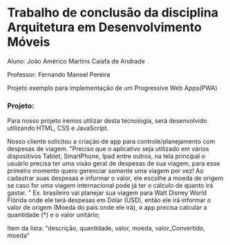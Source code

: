 # Trabalho de conclusão da disciplina Arquitetura em Desenvolvimento Móveis
Aluno: João Américo Martins Caiafa de Andrade

Professor: Fernando Manoel Pereira

Projeto exemplo para implementação de um Progressive Web Apps(PWA)
### Projeto:
Para nosso projeto iremos utilizar desta tecnologia, será desenvolvido
utilizando HTML, CSS e JavaScript.

Nosso cliente solicitou a criação de app para controle/planejamento
com despesas de viagem. "Preciso que o aplicativo seja utilizado em vários
dispositivos Tablet, SmartPhone, Ipad entre outros, na tela principal o
usuário precisa ter uma visão geral de despesas de sua viagem, para esse
primeiro momento quero gerenciar somente uma viagem por vez! Ao
cadastrar suas despesas e informar o valor, ele escolhe a moeda de origem
se caso for uma viagem internacional pode já ter o cálculo de quanto irá
gastar. " Ex. brasileiro vai planejar sua viagem para Walt Disney World
Flórida onde ele terá despesas em Dólar (USD), então ele irá informar o valor
de origem (Moeda do país onde ele irá), o app precisa calcular a quantidade
(*) e o valor unitário;

Item da lista: "descrição, quantidade, valor, moeda, valor_Convertido,
moeda"